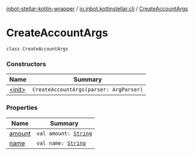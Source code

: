 [inbot-stellar-kotlin-wrapper](../../index.md) / [io.inbot.kotlinstellar.cli](../index.md) / [CreateAccountArgs](./index.md)

# CreateAccountArgs

`class CreateAccountArgs`

### Constructors

| Name | Summary |
|---|---|
| [&lt;init&gt;](-init-.md) | `CreateAccountArgs(parser: ArgParser)` |

### Properties

| Name | Summary |
|---|---|
| [amount](amount.md) | `val amount: `[`String`](https://kotlinlang.org/api/latest/jvm/stdlib/kotlin/-string/index.html) |
| [name](name.md) | `val name: `[`String`](https://kotlinlang.org/api/latest/jvm/stdlib/kotlin/-string/index.html) |
